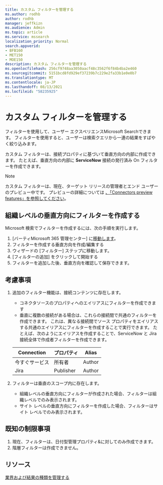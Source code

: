 ```yaml
---
title: カスタム フィルターを管理する
ms.author: rodhb
author: rodhb
manager: jeffkizn
ms.audience: Admin
ms.topic: article
ms.service: mssearch
localization_priority: Normal
search.appverid:
- BFB160
- MET150
- MOE150
description: カスタム フィルターを管理する
ms.openlocfilehash: 256cf9748aa3050aacf48c3562f6f84b4ba2e460
ms.sourcegitcommit: 5151bcd8fd929ef37239b7c229e2fa33b1e0e0b7
ms.translationtype: MT
ms.contentlocale: ja-JP
ms.lasthandoff: 08/13/2021
ms.locfileid: "58235925"
---
```

# <a name="manage-custom-filters"></a>カスタム フィルターを管理する

フィルターを使用して、ユーザー エクスペリエンスMicrosoft Searchできます。 フィルターを使用すると、ユーザーは検索クエリから一連の結果をすばやく絞り込みます。

カスタム フィルターは、接続プロパティに基づいて垂直方向の内部に作成できます。 たとえば、垂直方向の内部に **ServiceNow** 接続の発行済み On フィルターを作成できます。

> [!NOTE]
> カスタム フィルターは、現在、ターゲット リリースの管理者とエンド ユーザーのプレビュー中です。 プレビューの詳細については [、「Connectors preview features」を参照してください](connectors-overview.md#what-are-the-preview-features)。

## <a name="create-a-filter-in-an-organizational-level-vertical"></a>組織レベルの垂直方向にフィルターを作成する

Microsoft 検索でフィルターを作成するには、次の手順を実行します。

1. [バーティMicrosoft 365 管理センター] に[移動します](https://admin.microsoft.com/Adminportal/Home#/MicrosoftSearch/verticals)。
1. フィルターを作成する垂直方向を作成/編集する
1. ウィザードの [フィルター] ステップに移動します。
1. [フィルターの追加] をクリックして開始する
1. フィルターを追加した後、垂直方向を確認して保存できます。

## <a name="things-to-consider"></a>考慮事項

1. 追加のフィルター機能は、接続コンテンツに存在します。

    - コネクタソースのプロパティへのエイリアスにフィルターを作成できます
    - 垂直に複数の接続がある場合は、これらの接続間で共通のフィルターを作成できます。 これは、異なる接続間でソース プロパティをエイリアスする共通のエイリアスにフィルターを作成することで実行できます。 たとえば、次のようにエイリアスを作成することで、ServiceNow と Jira 接続全体で作成者フィルターを作成できます。

    | Connection | プロパティ | Alias |
    | --- | --- | --- |
    | 今すぐサービス | 所有者 | Author |
    | Jira | Publisher | Author |

1. フィルターは垂直のスコープ内に存在します。

    - 組織レベルの垂直方向にフィルターが作成された場合、フィルターは組織レベルでのみ表示されます。
    - サイト レベルの垂直方向にフィルターを作成した場合、フィルターはサイト レベルでのみ表示されます。

## <a name="known-limitations"></a>既知の制限事項

1. 現在、フィルターは、日付型管理プロパティ&に対してのみ作成できます。
1. 階層フィルターは作成できません。

## <a name="resources"></a>リソース

[業界および結果の種類を管理する](customize-search-page.md)
